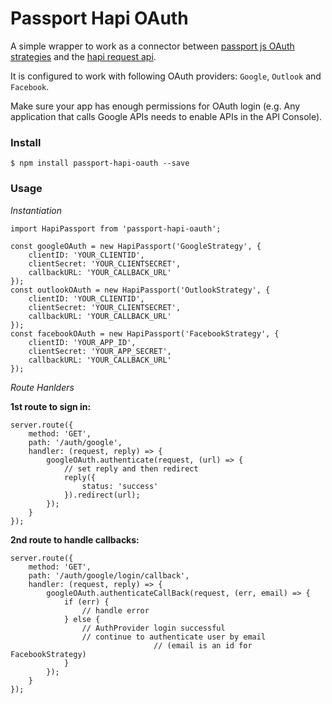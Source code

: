 Passport Hapi OAuth
===================

A simple wrapper to work as a connector between [passport js OAuth strategies](http://www.passportjs.org/) and the [hapi request api](https://hapijs.com/api).

It is configured to work with following OAuth providers: `Google`, `Outlook` and `Facebook`.

Make sure your app has enough permissions for OAuth login (e.g. Any application that calls Google APIs needs to enable APIs in the API Console).


### Install

```
$ npm install passport-hapi-oauth --save
```

### Usage

*Instantiation*
```
import HapiPassport from 'passport-hapi-oauth';

const googleOAuth = new HapiPassport('GoogleStrategy', {
	clientID: 'YOUR_CLIENTID',
	clientSecret: 'YOUR_CLIENTSECRET',
	callbackURL: 'YOUR_CALLBACK_URL'
});
const outlookOAuth = new HapiPassport('OutlookStrategy', {
	clientID: 'YOUR_CLIENTID',
	clientSecret: 'YOUR_CLIENTSECRET',
	callbackURL: 'YOUR_CALLBACK_URL'
});
const facebookOAuth = new HapiPassport('FacebookStrategy', {
	clientID: 'YOUR_APP_ID',
	clientSecret: 'YOUR_APP_SECRET',
	callbackURL: 'YOUR_CALLBACK_URL'
});

```

*Route Hanlders*

**1st route to sign in:**
```
server.route({
    method: 'GET',
    path: '/auth/google',
    handler: (request, reply) => {
        googleOAuth.authenticate(request, (url) => {
            // set reply and then redirect
            reply({
                status: 'success'
            }).redirect(url);
        });
    }
});
```
**2nd route to handle callbacks:**
```
server.route({
    method: 'GET',
    path: '/auth/google/login/callback',
    handler: (request, reply) => {
        googleOAuth.authenticateCallBack(request, (err, email) => {
            if (err) {
                // handle error
            } else {
                // AuthProvider login successful
                // continue to authenticate user by email
								// (email is an id for FacebookStrategy)
            }
        });
    }
});
```
